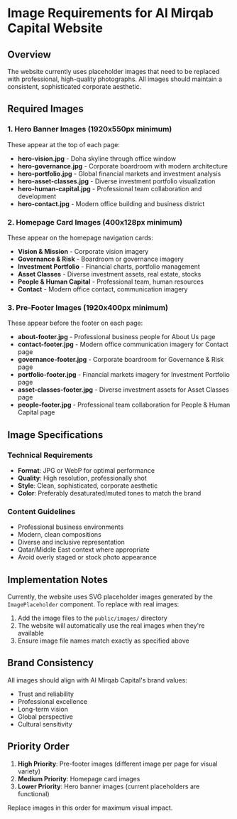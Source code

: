 # Image Requirements for Al Mirqab Capital Website

## Overview
The website currently uses placeholder images that need to be replaced with professional, high-quality photographs. All images should maintain a consistent, sophisticated corporate aesthetic.

## Required Images

### 1. Hero Banner Images (1920x550px minimum)
These appear at the top of each page:

- **hero-vision.jpg** - Doha skyline through office window
- **hero-governance.jpg** - Corporate boardroom with modern architecture  
- **hero-portfolio.jpg** - Global financial markets and investment analysis
- **hero-asset-classes.jpg** - Diverse investment portfolio visualization
- **hero-human-capital.jpg** - Professional team collaboration and development
- **hero-contact.jpg** - Modern office building and business district

### 2. Homepage Card Images (400x128px minimum)
These appear on the homepage navigation cards:

- **Vision & Mission** - Corporate vision imagery
- **Governance & Risk** - Boardroom or governance imagery
- **Investment Portfolio** - Financial charts, portfolio management
- **Asset Classes** - Diverse investment assets, real estate, stocks
- **People & Human Capital** - Professional team, human resources
- **Contact** - Modern office contact, communication imagery

### 3. Pre-Footer Images (1920x400px minimum)
These appear before the footer on each page:

- **about-footer.jpg** - Professional business people for About Us page
- **contact-footer.jpg** - Modern office communication imagery for Contact page
- **governance-footer.jpg** - Corporate boardroom for Governance & Risk page
- **portfolio-footer.jpg** - Financial markets imagery for Investment Portfolio page
- **asset-classes-footer.jpg** - Diverse investment assets for Asset Classes page
- **people-footer.jpg** - Professional team collaboration for People & Human Capital page

## Image Specifications

### Technical Requirements
- **Format**: JPG or WebP for optimal performance
- **Quality**: High resolution, professionally shot
- **Style**: Clean, sophisticated, corporate aesthetic
- **Color**: Preferably desaturated/muted tones to match the brand

### Content Guidelines
- Professional business environments
- Modern, clean compositions
- Diverse and inclusive representation
- Qatar/Middle East context where appropriate
- Avoid overly staged or stock photo appearance

## Implementation Notes

Currently, the website uses SVG placeholder images generated by the `ImagePlaceholder` component. To replace with real images:

1. Add the image files to the `public/images/` directory
2. The website will automatically use the real images when they're available
3. Ensure image file names match exactly as specified above

## Brand Consistency

All images should align with Al Mirqab Capital's brand values:
- Trust and reliability
- Professional excellence
- Long-term vision
- Global perspective
- Cultural sensitivity

## Priority Order

1. **High Priority**: Pre-footer images (different image per page for visual variety)
2. **Medium Priority**: Homepage card images
3. **Lower Priority**: Hero banner images (current placeholders are functional)

Replace images in this order for maximum visual impact.
